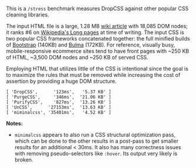 This is a `/stress` benchmark measures DropCSS against other popular CSS cleaning libraries.

The input HTML file is a large, 1.28 MB [wiki article](https://en.wikipedia.org/wiki/Internet_censorship_and_surveillance_by_country) with 18,085 DOM nodes; it ranks #6 on [Wikipedia's Long pages](https://en.wikipedia.org/wiki/Special:LongPages) at time of writing. The input CSS is two popular CSS frameworks concatenated together: the full minified builds of [Bootstrap](https://getbootstrap.com/) (140KB) and [Bulma](https://bulma.io/) (172KB). For reference, visually busy, mobile-responsive ecommerce sites tend to have front pages with ~250 KB of HTML, ~3,500 DOM nodes and ~250 KB of served CSS.

Employing HTML that utilizes little of the CSS is intentional since the goal is to maximize the rules that must be removed while increasing the cost of assertion by providing a huge DOM structure.

```
[ 'DropCSS',      '123ms',   '5.37 KB' ]
[ 'PurgeCSS',     '346ms',  '21.06 KB' ]
[ 'PurifyCSS',    '827ms',  '13.26 KB' ]
[ 'UnCSS',      '27153ms',  '13.63 KB' ]
[ 'miminalcss', '35401ms',   '4.52 KB' ]
```

**Notes:**

- `minimalcss` appears to also run a CSS structural optimization pass, which can be done to the other results in a post-pass to get smaller results for an additional < 30ms. It also has many correctness issues with removing pseudo-selectors like `:hover`. Its output very likely is broken.